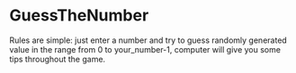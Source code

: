# GuessTheNumber

Rules are simple: just enter a number and try to guess randomly generated value in the range from 0 to your_number-1, computer will give you some tips throughout the game.
